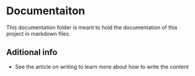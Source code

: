 # Documentaiton

This documentation folder is meant to hold the documentation of this project in markdown files.

## Aditional info

- See the article on writing to learn more about how to write the content
